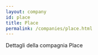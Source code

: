 ```yaml
---
layout: company
id: place
title: Place
permalink: /companies/place.html
---
```


Dettagli della compagnia Place